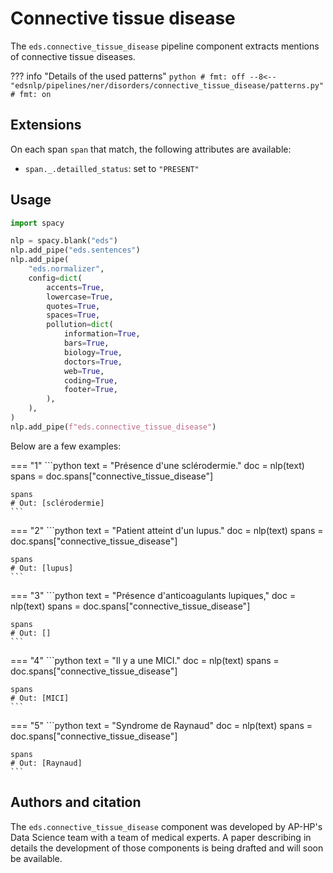 # Connective tissue disease

The `eds.connective_tissue_disease` pipeline component extracts mentions of connective tissue diseases.

??? info "Details of the used patterns"
    <!-- no-check -->
    ```python
    # fmt: off
    --8<-- "edsnlp/pipelines/ner/disorders/connective_tissue_disease/patterns.py"
    # fmt: on
    ```

## Extensions

On each span `span` that match, the following attributes are available:

- `span._.detailled_status`: set to `"PRESENT"`

## Usage


```python
import spacy

nlp = spacy.blank("eds")
nlp.add_pipe("eds.sentences")
nlp.add_pipe(
    "eds.normalizer",
    config=dict(
        accents=True,
        lowercase=True,
        quotes=True,
        spaces=True,
        pollution=dict(
            information=True,
            bars=True,
            biology=True,
            doctors=True,
            web=True,
            coding=True,
            footer=True,
        ),
    ),
)
nlp.add_pipe(f"eds.connective_tissue_disease")
```

Below are a few examples:




=== "1"
    ```python
    text = "Présence d'une sclérodermie."
    doc = nlp(text)
    spans = doc.spans["connective_tissue_disease"]

    spans
    # Out: [sclérodermie]
    ```



=== "2"
    ```python
    text = "Patient atteint d'un lupus."
    doc = nlp(text)
    spans = doc.spans["connective_tissue_disease"]

    spans
    # Out: [lupus]
    ```



=== "3"
    ```python
    text = "Présence d'anticoagulants lupiques,"
    doc = nlp(text)
    spans = doc.spans["connective_tissue_disease"]

    spans
    # Out: []
    ```



=== "4"
    ```python
    text = "Il y a une MICI."
    doc = nlp(text)
    spans = doc.spans["connective_tissue_disease"]

    spans
    # Out: [MICI]
    ```



=== "5"
    ```python
    text = "Syndrome de Raynaud"
    doc = nlp(text)
    spans = doc.spans["connective_tissue_disease"]

    spans
    # Out: [Raynaud]
    ```

## Authors and citation

The `eds.connective_tissue_disease` component was developed by AP-HP's Data Science team with a team of medical experts. A paper describing in details the development of those components is being drafted and will soon be available.
